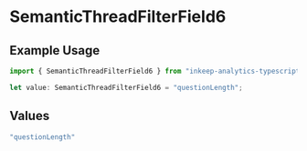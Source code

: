 # SemanticThreadFilterField6

## Example Usage

```typescript
import { SemanticThreadFilterField6 } from "inkeep-analytics-typescript/models/components";

let value: SemanticThreadFilterField6 = "questionLength";
```

## Values

```typescript
"questionLength"
```